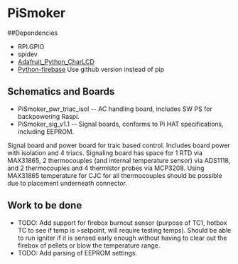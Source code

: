 # PiSmoker

##Dependencies
* RPI.GPIO
* spidev
* [Adafruit_Python_CharLCD](https://github.com/adafruit/Adafruit_Python_CharLCD)
* [Python-firebase](https://github.com/ozgur/python-firebase) Use github version instead of pip


## Schematics and Boards
* PiSmoker_pwr_triac_isol -- AC handling board, includes SW PS for backpowering Raspi.
* PiSmoker_sig_v1.1 -- Signal boards, conforms to Pi HAT specifications, including EEPROM.

Signal board and power board for traic based control.  Includes board power with isolation and 4 triacs.  Signaling board has space for 1 RTD via MAX31865, 2 thermocouples (and internal temperature sensor) via ADS1118, and 2 thermocouples and 4 thermistor probes via MCP3208.  Using MAX31865 temperature for CJC for all thermocouples should be possible due to placement underneath connector.

## Work to be done

* TODO: Add support for firebox burnout sensor (purpose of TC1, hotbox TC to see if temp is >setpoint, will require testing temps).  Should be able to run igniter if it is sensed early enough without having to clear out the firebox of pellets or blow the temperature range.
* TODO: Add parsing of EEPROM settings.
